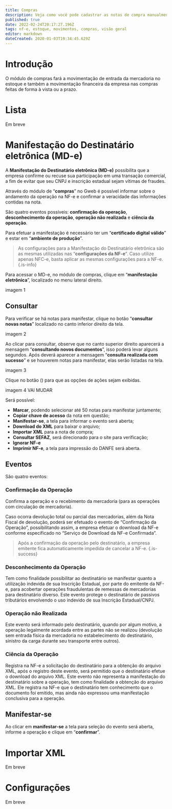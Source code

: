 ```yaml
---
title: Compras
description: Veja como você pode cadastrar as notas de compra manualmente e por meio da importação do XML
published: true
date: 2022-02-24T20:17:27.196Z
tags: nf-e, estoque, movimentos, compras, visão geral
editor: markdown
dateCreated: 2020-01-03T19:34:45.629Z
---
```


# Introdução

O módulo de compras fará a movimentação de entrada da mercadoria no estoque e também a movimentação financeira da empresa nas compras feitas de forma à vista ou a prazo.

# Lista

Em breve

# Manifestação do Destinatário eletrônica (MD-e)

A **Manifestação do Destinatário eletrônica (MD-e)** possibilita que a empresa confirme ou recuse sua participação em uma transação comercial, a fim de evitar que seu CNPJ e inscrição estadual sejam vítimas de fraudes.

Através do módulo de “**compras**” no Gweb é possível informar sobre o andamento da operação na NF-e e confirmar a veracidade das informações contidas na nota.

São quatro eventos possíveis: **confirmação da operação**, **desconhecimento da operação**, **operação não realizada** e **ciência da operação**.

Para efetuar a manifestação é necessário ter um “**certificado digital válido**” e estar em “**ambiente de produção**”.

> As configurações para a Manifestação do Destinatário eletrônica são as mesmas utilizadas nas “**configurações da NF-e**”. 
Caso utilize apenas NFC-e, basta aplicar as mesmas configurações para a NF-e.
{.is-info}

Para acessar o MD-e, no módulo de compras, clique em “**manifestação eletrônica**”, localizado no menu lateral direito.

imagem 1

## Consultar 

Para verificar se há notas para manifestar, clique no botão “**consultar novas notas**” localizado no canto inferior direito da tela.

imagem 2

Ao clicar para consultar, observe que no canto superior direito aparecerá a mensagem “**consultando novos documentos**”, isso poderá levar alguns segundos. 
Após deverá aparecer a mensagem “**consulta realizada com sucesso**” e se houverem notas para manifestar, elas serão listadas na tela.

imagem 3

Clique no botão  (<em class="mdi mdi-refresh"></em>) para que as opções de ações sejam exibidas.

imagem 4 VAI MUDAR

Será possível:

- **Marcar**, podendo selecionar até 50 notas para manifestar juntamente;
- **Copiar chave de acesso** da nota em questão;
- **Manifestar-se**, a tela para informar o evento será aberta;
- **Download do XML** para baixar o arquivo;
- **Importar XML** para a nota de compra;
- **Consultar SEFAZ**, será direcionado para o site para verificação;
- **Ignorar NF-e**
- **Imprimir NF-e**, a tela para impressão do DANFE será aberta.

## Eventos

São quatro eventos:

### Confirmação da Operação

Confirma a operação e o recebimento da mercadoria (para as operações com circulação de mercadoria).

Caso ocorra devolução total ou parcial das mercadorias, além da Nota Fiscal de devolução, poderá ser efetuado o evento de “Confirmação da Operação”, possibilitando assim, a empresa efetuar o download da NF-e conforme especificado no “Serviço de Download da NF-e Confirmada”.

> Após a confirmação da operação pelo destinatário, a empresa emitente fica automaticamente impedida de cancelar a NF-e.
{.is-success}


### Desconhecimento da Operação

Tem como finalidade possibilitar ao destinatário se manifestar quanto a utilização indevida de sua Inscrição Estadual, por parte do emitente da NF-e, para acobertar operações fraudulentas de remessas de mercadorias para destinatário diverso. Este evento protege o destinatário de passivos tributários envolvendo o uso indevido de sua Inscrição Estadual/CNPJ.

### Operação não Realizada

Este evento será informado pelo destinatário, quando por algum motivo, a operação legalmente acordada entre as partes não se realizou (devolução sem entrada física da mercadoria no estabelecimento do destinatário, sinistro da carga durante seu transporte entre outros).

### Ciência da Operação

Registra na NF-e a solicitação do destinatário para a obtenção do arquivo XML, após o registro deste evento, será permitido que o destinatário efetue o download do arquivo XML.
Este evento não representa a manifestação do destinatário sobre a operação, tem como finalidade a obtenção do arquivo XML. Ele registra na NF-e que o destinatário tem conhecimento que o documento foi emitido, mas ainda não expressou uma manifestação conclusiva para a operação.

## Manifestar-se

Ao clicar em **manifestar-se** a tela para seleção do evento será aberta, informe a operação e clique em “**confirmar**”.
 





# Importar XML

Em breve

# Configurações

Em breve